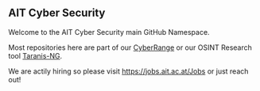 ## AIT Cyber Security

Welcome to the AIT Cyber Security main GitHub Namespace.

Most repositories here are part of our [CyberRange](https://cyberrange.at/) or our OSINT Research tool [Taranis-NG](https://github.com/ait-cs-IaaS/Taranis-NG).

We are actily hiring so please visit https://jobs.ait.ac.at/Jobs or just reach out!
